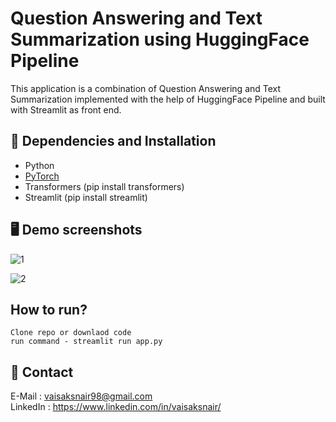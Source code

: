 # Question Answering and Text Summarization using HuggingFace Pipeline

This application is a combination of Question Answering and Text Summarization implemented with the help of HuggingFace Pipeline and built with Streamlit as front end.

## 🔧 Dependencies and Installation
* Python
* [PyTorch](https://pytorch.org/get-started/locally/)
* Transformers (pip install transformers)
* Streamlit (pip install streamlit)

## 🖥️ Demo screenshots

![1](https://user-images.githubusercontent.com/37840005/159128298-86fc33f4-9137-49b2-b261-0e14bfe2dec3.PNG)

![2](https://user-images.githubusercontent.com/37840005/159128319-d6c34c3a-f5cc-4c0c-99be-fc57be2a0402.PNG)

## How to run?

```
Clone repo or downlaod code
run command - streamlit run app.py
```

## 📧 Contact
E-Mail : vaisaksnair98@gmail.com <br>
LinkedIn : https://www.linkedin.com/in/vaisaksnair/
